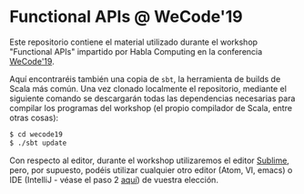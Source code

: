 # Functional APIs @ WeCode'19

Este repositorio contiene el material utilizado durante el workshop "Functional APIs" impartido por Habla Computing en la conferencia [WeCode'19](https://wecodefest.com/#js-apis).

Aquí encontraréis también una copia de `sbt`, la herramienta de builds de Scala más común. Una vez clonado localmente el repositorio, mediante el siguiente comando se descargarán todas las dependencias necesarias para compilar los programas del workshop (el propio compilador de Scala, entre otras cosas):

```bash
$ cd wecode19
$ ./sbt update
```

Con respecto al editor, durante el workshop utilizaremos el editor [Sublime](http://www.sublimetext.com/), pero, por supuesto, podéis utilizar cualquier otro editor (Atom, VI, emacs) o IDE (IntelliJ - véase el paso 2 [aquí](http://www.scala-lang.org/download/)) de vuestra elección.

